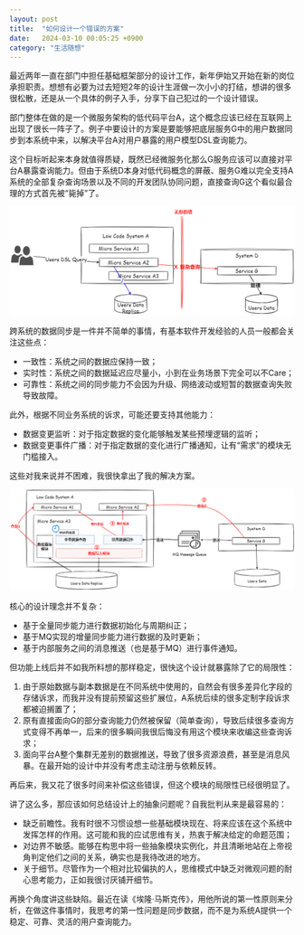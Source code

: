 ```yaml
---
layout: post
title:  "如何设计一个错误的方案"
date:   2024-03-10 00:05:25 +0900
category: "生活随想"
---
```


最近两年一直在部门中担任基础框架部分的设计工作，新年伊始又开始在新的岗位承担职责。想想有必要为过去短短2年的设计生涯做一次小小的打结，想讲的很多很松散，还是从一个具体的例子入手，分享下自己犯过的一个设计错误。

部门整体在做的是一个微服务架构的低代码平台A，这个概念应该已经在互联网上出现了很长一阵子了。例子中要设计的方案是要能够把底层服务G中的用户数据同步到本系统中来，以解决平台A对用户暴露的用户模型DSL查询能力。

这个目标听起来本身就值得质疑，既然已经微服务化那么G服务应该可以直接对平台A暴露查询能力。但由于系统D本身对低代码概念的屏蔽、服务G难以完全支持A系统的全部复杂查询场景以及不同的开发团队协同问题，直接查询G这个看似最合理的方式首先被“毙掉”了。

![](/public/images/2024-04-29-framework.png)

跨系统的数据同步是一件并不简单的事情，有基本软件开发经验的人员一般都会关注这些点：

* 一致性：系统之间的数据应保持一致；
* 实时性：系统之间的数据延迟应尽量小，小到在业务场景下完全可以不Care；
* 可靠性：系统之间的同步能力不会因为升级、网络波动或短暂的数据查询失败导致故障。

此外，根据不同业务系统的诉求，可能还要支持其他能力：

* 数据变更监听：对于指定数据的变化能够触发某些预埋逻辑的监听；
* 数据变更事件广播：对于指定数据的变化进行广播通知，让有“需求”的模块无门槛接入。

这些对我来说并不困难，我很快拿出了我的解决方案。

![](/public/images/2024-04-29-problem.png)

核心的设计理念并不复杂：

* 基于全量同步能力进行数据初始化与周期纠正；
* 基于MQ实现的增量同步能力进行数据的及时更新；
* 基于内部服务之间的消息推送（也是基于MQ）进行事件通知。

但功能上线后并不如我所料想的那样稳定，很快这个设计就暴露除了它的局限性：

1. 由于原始数据与副本数据是在不同系统中使用的，自然会有很多差异化字段的存储诉求，而我并没有提前预留这些扩展位，A系统后续的很多定制字段诉求都被迫搁置了；
2. 原有直接面向G的部分查询能力仍然被保留（简单查询），导致后续很多查询方式变得不再单一，后来的很多瞬间我很后悔没有用这个模块来收编这些查询诉求；
3. 面向平台A整个集群无差别的数据推送，导致了很多资源浪费，甚至是消息风暴。在最开始的设计中并没有考虑主动注册与依赖反转。

再后来，我又花了很多时间来补偿这些错误，但这个模块的局限性已经很明显了。

讲了这么多，那应该如何总结设计上的抽象问题呢？自我批判从来是最容易的：

* 缺乏前瞻性。我有时很不习惯设想一些基础模块现在、将来应该在这个系统中发挥怎样的作用。这可能和我的应试思维有关，热衷于解决给定的命题范围；
* 对边界不敏感。能够在构思中将一些抽象模块实例化，并且清晰地站在上帝视角判定他们之间的关系，确实也是我待改进的地方。
* 关于细节。尽管作为一个相对比较偏执的人，思维模式中缺乏对微观问题的耐心思考能力，正如我很讨厌铺开细节。

再换个角度讲这些缺陷。最近在读《埃隆·马斯克传》，用他所说的第一性原则来分析，在做这件事情时，我思考的第一性问题是同步数据，而不是为系统A提供一个稳定、可靠、灵活的用户查询能力。

